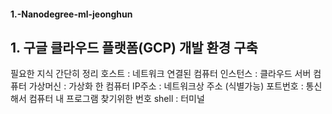 #### 1.-Nanodegree-ml-jeonghun
## 1. 구글 클라우드 플랫폼(GCP) 개발 환경 구축
  필요한 지식 간단히 정리
    호스트 : 네트워크 연결된 컴퓨터
    인스턴스 : 클라우드 서버 컴퓨터
    가상머신 : 가상화 한 컴퓨터
    IP주소 : 네트워크상 주소 (식별가능)
    포트번호 : 통신해서 컴퓨터 내 프로그램 찾기위한 번호
    shell : 터미널
